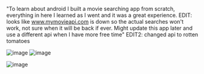 "To learn about android I built a movie searching app from scratch, everything in here I learned as I went and it was a great experience. 
EDIT: looks like www.mymovieapi.com is down so the actual searches won't work, not sure when it will be back if ever. Might update this app later and use a different api when I have more free time" 
EDIT2: changed api to rotten tomatoes


![image](http://i5.photobucket.com/albums/y158/pairenoid/device-2014-01-13-191125_zps84f367f6.png)
![image](http://i5.photobucket.com/albums/y158/pairenoid/device-2014-01-13-190738_zps5e732fa9.png)

![image](http://i5.photobucket.com/albums/y158/pairenoid/Screenshot_2014-01-13-20-52-17_zps0ea472d1.png)
